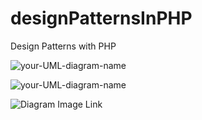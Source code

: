 # designPatternsInPHP
Design Patterns with PHP


![your-UML-diagram-name](http://www.plantuml.com/plantuml/proxy?cache=no&src=https://raw.githubusercontent.com/chaitenyay/designPatternsInPHP/refs/heads/main/Sample.puml)

![your-UML-diagram-name](https://raw.githubusercontent.com/chaitenyay/designPatternsInPHP/refs/heads/main/Sample.puml)

![Diagram Image Link](https://raw.githubusercontent.com/chaitenyay/designPatternsInPHP/refs/heads/main/Sample.puml)